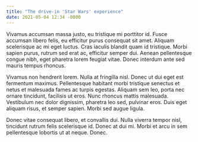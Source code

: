 ```yaml
---
title: "The drive-in 'Star Wars' experience"
date: 2021-05-04 12:34 -0800
---
```


Vivamus accumsan massa justo, eu tristique mi porttitor id. Fusce accumsan libero felis, eu efficitur purus consequat sit amet. Aliquam scelerisque ac mi eget luctus. Cras iaculis blandit quam id tristique. Morbi sapien purus, rutrum sed erat ac, efficitur semper dui. Aenean pellentesque congue nibh, eget pharetra lorem feugiat vitae. Donec interdum ante sed mauris tempus rhoncus.

Vivamus non hendrerit lorem. Nulla at fringilla nisl. Donec ut dui eget est fermentum maximus. Pellentesque habitant morbi tristique senectus et netus et malesuada fames ac turpis egestas. Aliquam sem leo, porta nec ornare tincidunt, facilisis ut eros. Nunc rhoncus mattis malesuada. Vestibulum nec dolor dignissim, pharetra leo sed, pulvinar eros. Duis eget aliquam risus, et semper sapien. Morbi sed augue ligula.

Donec vitae consequat libero, et convallis dui. Nulla viverra tempor nisl, tincidunt rutrum felis scelerisque id. Donec at dui mi. Morbi et arcu in sem pellentesque lobortis ut at neque. Donec.
